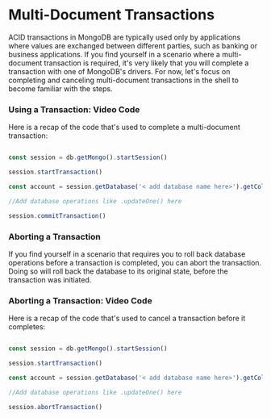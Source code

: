 # Multi-Document Transactions
ACID transactions in MongoDB are typically used only by applications where values are exchanged between different parties, such as banking or business applications. If you find yourself in a scenario where a multi-document transaction is required, it's very likely that you will complete a transaction with one of MongoDB's drivers. For now, let's focus on completing and canceling multi-document transactions in the shell to become familiar with the steps.
### Using a Transaction: Video Code
Here is a recap of the code that's used to complete a multi-document transaction:
```javascript

const session = db.getMongo().startSession()

session.startTransaction()

const account = session.getDatabase('< add database name here>').getCollection('<add collection name here>')

//Add database operations like .updateOne() here

session.commitTransaction()
```
### Aborting a Transaction
If you find yourself in a scenario that requires you to roll back database operations before a transaction is completed, you can abort the transaction. Doing so will roll back the database to its original state, before the transaction was initiated.

### Aborting a Transaction: Video Code
Here is a recap of the code that's used to cancel a transaction before it completes:
```javascript

const session = db.getMongo().startSession()

session.startTransaction()

const account = session.getDatabase('< add database name here>').getCollection('<add collection name here>')

//Add database operations like .updateOne() here

session.abortTransaction()
```